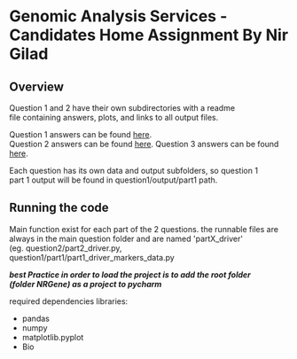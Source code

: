 # Genomic Analysis Services - Candidates Home Assignment By Nir Gilad

## Overview

Question 1 and 2 have their own subdirectories with a readme  
file containing answers, plots, and links to all output files.  

Question 1 answers can be found [here](/question1/question1.md).  
Question 2 answers can be found [here](/question2/question2.md).
Question 3 answers can be found [here](/question3/question3.md).

Each question has its own data and output subfolders, so question 1  
part 1 output will be found in question1/output/part1 path.

## Running the code
Main function exist for each part of the 2 questions.
the runnable files are  
 always in the main question folder and are named 'partX_driver'  
  (eg. question2/part2_driver.py, question1/part1/part1_driver_markers_data.py
  
 ***best Practice in order to load the project is to add the root folder  
  (folder NRGene) as a project to pycharm***
  
  
 required dependencies libraries:
 - pandas
 - numpy
 -  matplotlib.pyplot
 - Bio


